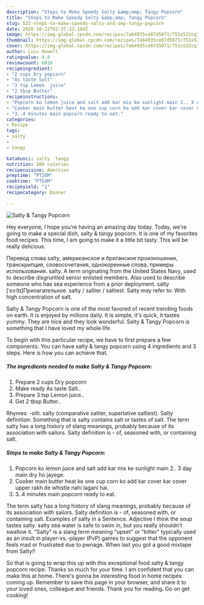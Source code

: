 ```yaml
---
description: "Steps to Make Speedy Salty &amp;amp; Tangy Popcorn"
title: "Steps to Make Speedy Salty &amp;amp; Tangy Popcorn"
slug: 521-steps-to-make-speedy-salty-and-amp-tangy-popcorn
date: 2020-10-22T02:37:33.104Z
image: https://img-global.cpcdn.com/recipes/7a64935ce87d5071/751x532cq70/salty-tangy-popcorn-recipe-main-photo.jpg
thumbnail: https://img-global.cpcdn.com/recipes/7a64935ce87d5071/751x532cq70/salty-tangy-popcorn-recipe-main-photo.jpg
cover: https://img-global.cpcdn.com/recipes/7a64935ce87d5071/751x532cq70/salty-tangy-popcorn-recipe-main-photo.jpg
author: Luis Howell
ratingvalue: 4.8
reviewcount: 6010
recipeingredient:
- "2 cups Dry popcorn"
- "As taste Salt"
- "3 tsp Lemon  juice"
- "2 tbsp Butter"
recipeinstructions:
- "Popcorn ko lemon juice and salt add kar mix ke sunlight main 2.. 3 day main dry ho jayege."
- "Cooker main butter heat ke one cup corn ko add kar cover kar cover upper rakh de whistle nahi lagani hai."
- "3..4 minutes main popcorn ready to eat."
categories:
- Recipe
tags:
- salty
- 
- tangy

katakunci: salty  tangy 
nutrition: 209 calories
recipecuisine: American
preptime: "PT26M"
cooktime: "PT54M"
recipeyield: "1"
recipecategory: Dinner

---
```



![Salty &amp; Tangy Popcorn](https://img-global.cpcdn.com/recipes/7a64935ce87d5071/751x532cq70/salty-tangy-popcorn-recipe-main-photo.jpg)

Hey everyone, I hope you're having an amazing day today. Today, we're going to make a special dish, salty &amp; tangy popcorn. It is one of my favorites food recipes. This time, I am going to make it a little bit tasty. This will be really delicious.

Перевод слова salty, американское и британское произношение, транскрипция, словосочетания, однокоренные слова, примеры использования. salty. A term originating from the United States Navy, used to describe disgruntled senior enlisted members. Also used to describe someone who has sea experience from a prior deployment. salty [ˈsɔ:ltɪ]Прилагательное. salty / saltier / saltiest. Salty may refer to: With high concentration of salt.

Salty &amp; Tangy Popcorn is one of the most favored of recent trending foods on earth. It is enjoyed by millions daily. It is simple, it's quick, it tastes yummy. They are nice and they look wonderful. Salty &amp; Tangy Popcorn is something that I have loved my whole life.


To begin with this particular recipe, we have to first prepare a few components. You can have salty &amp; tangy popcorn using 4 ingredients and 3 steps. Here is how you can achieve that.

<!--inarticleads1-->

##### The ingredients needed to make Salty &amp; Tangy Popcorn:

1. Prepare 2 cups Dry popcorn
1. Make ready As taste Salt..
1. Prepare 3 tsp Lemon  juice..
1. Get 2 tbsp Butter..


Rhymes: -ɒlti. salty (comparative saltier, superlative saltiest). Salty definition: Something that is salty contains salt or tastes of salt. The term salty has a long history of slang meanings, probably because of its association with sailors. Salty definition is - of, seasoned with, or containing salt. 

<!--inarticleads2-->

##### Steps to make Salty &amp; Tangy Popcorn:

1. Popcorn ko lemon juice and salt add kar mix ke sunlight main 2.. 3 day main dry ho jayege.
1. Cooker main butter heat ke one cup corn ko add kar cover kar cover upper rakh de whistle nahi lagani hai.
1. 3..4 minutes main popcorn ready to eat.


The term salty has a long history of slang meanings, probably because of its association with sailors. Salty definition is - of, seasoned with, or containing salt. Examples of salty in a Sentence. Adjective I think the soup tastes salty. salty sea water is safe to swim in, but you really shouldn&#39;t swallow it. &#34;Salty&#34; is a slang term meaning &#34;upset&#34; or &#34;bitter&#34; typically used as an insult in player-vs.-player (PvP) games to suggest that the opponent feels mad or frustrated due to pwnage. When last you got a good mixtape from Salty!! 

So that is going to wrap this up with this exceptional food salty &amp; tangy popcorn recipe. Thanks so much for your time. I am confident that you can make this at home. There's gonna be interesting food in home recipes coming up. Remember to save this page in your browser, and share it to your loved ones, colleague and friends. Thank you for reading. Go on get cooking!
